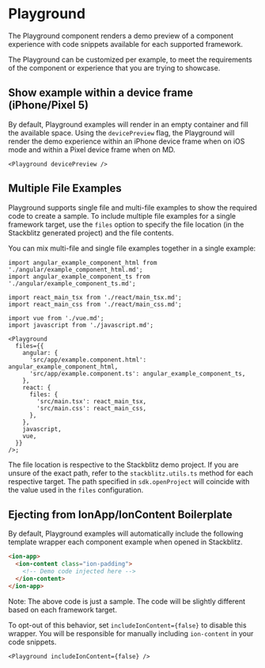 # Playground

The Playground component renders a demo preview of a component experience with code snippets available for each supported framework.

The Playground can be customized per example, to meet the requirements of the component or experience that you are trying to showcase.

## Show example within a device frame (iPhone/Pixel 5)

By default, Playground examples will render in an empty container and fill the available space. Using the `devicePreview` flag, the Playground will render the demo experience within an iPhone device frame when on iOS mode and within a Pixel device frame when on MD.

```tsx
<Playground devicePreview />
```

## Multiple File Examples

Playground supports single file and multi-file examples to show the required code to create a sample. To include multiple file examples for a single framework target, use the `files` option to specify the file location (in the Stackblitz generated project) and the file contents.

You can mix multi-file and single file examples together in a single example:

```tsx
import angular_example_component_html from './angular/example_component_html.md';
import angular_example_component_ts from './angular/example_component_ts.md';

import react_main_tsx from './react/main_tsx.md';
import react_main_css from './react/main_css.md';

import vue from './vue.md';
import javascript from './javascript.md';

<Playground
  files={{
    angular: {
      'src/app/example.component.html': angular_example_component_html,
      'src/app/example.component.ts': angular_example_component_ts,
    },
    react: {
      files: {
        'src/main.tsx': react_main_tsx,
        'src/main.css': react_main_css,
      },
    },
    javascript,
    vue,
  }}
/>;
```

The file location is respective to the Stackblitz demo project. If you are unsure of the exact path, refer to the `stackblitz.utils.ts` method for each respective target. The path specified in `sdk.openProject` will coincide with the value used in the `files` configuration.

## Ejecting from IonApp/IonContent Boilerplate

By default, Playground examples will automatically include the following template wrapper each component example when opened in Stackblitz.

```html
<ion-app>
  <ion-content class="ion-padding">
    <!-- Demo code injected here -->
  </ion-content>
</ion-app>
```

Note: The above code is just a sample. The code will be slightly different based on each framework target.

To opt-out of this behavior, set `includeIonContent={false}` to disable this wrapper. You will be responsible for manually including `ion-content` in your code snippets.

```tsx
<Playground includeIonContent={false} />
```
